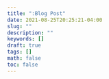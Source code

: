 ```yaml
---
title: ":Blog Post"
date: 2021-08-25T20:25:21-04:00
slug: ""
description: ""
keywords: []
draft: true
tags: []
math: false
toc: false
---
```

